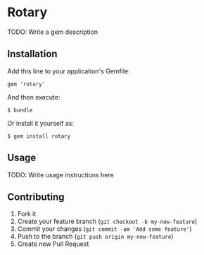 # Rotary

TODO: Write a gem description

## Installation

Add this line to your application's Gemfile:

    gem 'rotary'

And then execute:

    $ bundle

Or install it yourself as:

    $ gem install rotary

## Usage

TODO: Write usage instructions here

## Contributing

1. Fork it
2. Create your feature branch (`git checkout -b my-new-feature`)
3. Commit your changes (`git commit -am 'Add some feature'`)
4. Push to the branch (`git push origin my-new-feature`)
5. Create new Pull Request
